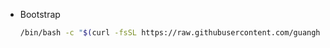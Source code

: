 * Bootstrap

  ```bash
  /bin/bash -c "$(curl -fsSL https://raw.githubusercontent.com/guanghechen/config/refs/heads/guanghechen/osx/setup.sh)"
  ```

